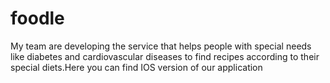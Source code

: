 # foodle
My team are developing the service that helps people with special needs like diabetes and cardiovascular diseases to  find recipes according to their special diets.Here you can find IOS 
version of our application


